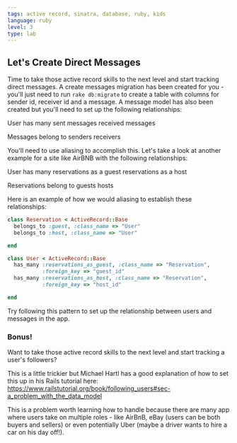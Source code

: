 ```yaml
---
tags: active record, sinatra, database, ruby, kids
language: ruby
level: 3
type: lab
---
```


## Let's Create Direct Messages

Time to take those active record skills to the next level and start tracking direct messages. A create messages migration has been created for you - you'll just need to run `rake db:migrate` to create a table with columns for sender id, receiver id and a message. A message model has also been created but you'll need to set up the following relationships:

User has many 
  sent messages
  received messages

Messages belong to 
  senders
  receivers

You'll need to use aliasing to accomplish this. Let's take a look at another example for a site like AirBNB with the following relationships:

User has many 
  reservations as a guest
  reservations as a host

Reservations belong to 
  guests
  hosts

Here is an example of how we would aliasing to establish these relationships:

```ruby
class Reservation < ActiveRecord::Base
  belongs_to :guest, :class_name => "User"
  belongs_to :host, :class_name => "User"

end

class User < ActiveRecord::Base
  has_many :reservations_as_guest, :class_name => "Reservation", 
           :foreign_key => "guest_id"
  has_many :reservations_as_host, :class_name => "Reservation", 
           :foreign_key => "host_id"

end
```

Try following this pattern to set up the relationship between users and messages in the app.

### Bonus!

Want to take those active record skills to the next level and start tracking a user's followers?

This is a little trickier but Michael Hartl has a good explanation of how to set this up in his Rails tutorial here: https://www.railstutorial.org/book/following_users#sec-a_problem_with_the_data_model

This is a problem worth learning how to handle because there are many app where users take on multiple roles - like AirBnB, eBay (users can be both buyers and sellers) or even potentially Uber (maybe a driver wants to hire a car on his day off!).



